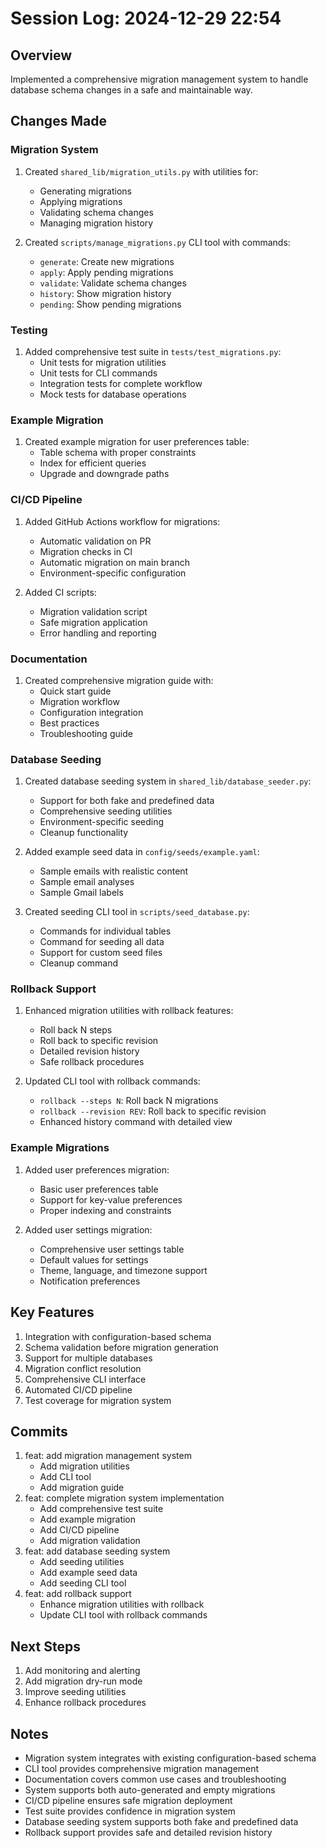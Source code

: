 # Session Log: 2024-12-29 22:54

## Overview
Implemented a comprehensive migration management system to handle database schema changes in a safe and maintainable way.

## Changes Made

### Migration System
1. Created `shared_lib/migration_utils.py` with utilities for:
   - Generating migrations
   - Applying migrations
   - Validating schema changes
   - Managing migration history

2. Created `scripts/manage_migrations.py` CLI tool with commands:
   - `generate`: Create new migrations
   - `apply`: Apply pending migrations
   - `validate`: Validate schema changes
   - `history`: Show migration history
   - `pending`: Show pending migrations

### Testing
1. Added comprehensive test suite in `tests/test_migrations.py`:
   - Unit tests for migration utilities
   - Unit tests for CLI commands
   - Integration tests for complete workflow
   - Mock tests for database operations

### Example Migration
1. Created example migration for user preferences table:
   - Table schema with proper constraints
   - Index for efficient queries
   - Upgrade and downgrade paths

### CI/CD Pipeline
1. Added GitHub Actions workflow for migrations:
   - Automatic validation on PR
   - Migration checks in CI
   - Automatic migration on main branch
   - Environment-specific configuration

2. Added CI scripts:
   - Migration validation script
   - Safe migration application
   - Error handling and reporting

### Documentation
1. Created comprehensive migration guide with:
   - Quick start guide
   - Migration workflow
   - Configuration integration
   - Best practices
   - Troubleshooting guide

### Database Seeding
1. Created database seeding system in `shared_lib/database_seeder.py`:
   - Support for both fake and predefined data
   - Comprehensive seeding utilities
   - Environment-specific seeding
   - Cleanup functionality

2. Added example seed data in `config/seeds/example.yaml`:
   - Sample emails with realistic content
   - Sample email analyses
   - Sample Gmail labels

3. Created seeding CLI tool in `scripts/seed_database.py`:
   - Commands for individual tables
   - Command for seeding all data
   - Support for custom seed files
   - Cleanup command

### Rollback Support
1. Enhanced migration utilities with rollback features:
   - Roll back N steps
   - Roll back to specific revision
   - Detailed revision history
   - Safe rollback procedures

2. Updated CLI tool with rollback commands:
   - `rollback --steps N`: Roll back N migrations
   - `rollback --revision REV`: Roll back to specific revision
   - Enhanced history command with detailed view

### Example Migrations
1. Added user preferences migration:
   - Basic user preferences table
   - Support for key-value preferences
   - Proper indexing and constraints

2. Added user settings migration:
   - Comprehensive user settings table
   - Default values for settings
   - Theme, language, and timezone support
   - Notification preferences

## Key Features
1. Integration with configuration-based schema
2. Schema validation before migration generation
3. Support for multiple databases
4. Migration conflict resolution
5. Comprehensive CLI interface
6. Automated CI/CD pipeline
7. Test coverage for migration system

## Commits
1. feat: add migration management system
   - Add migration utilities
   - Add CLI tool
   - Add migration guide
2. feat: complete migration system implementation
   - Add comprehensive test suite
   - Add example migration
   - Add CI/CD pipeline
   - Add migration validation
3. feat: add database seeding system
   - Add seeding utilities
   - Add example seed data
   - Add seeding CLI tool
4. feat: add rollback support
   - Enhance migration utilities with rollback
   - Update CLI tool with rollback commands

## Next Steps
1. Add monitoring and alerting
2. Add migration dry-run mode
3. Improve seeding utilities
4. Enhance rollback procedures

## Notes
- Migration system integrates with existing configuration-based schema
- CLI tool provides comprehensive migration management
- Documentation covers common use cases and troubleshooting
- System supports both auto-generated and empty migrations
- CI/CD pipeline ensures safe migration deployment
- Test suite provides confidence in migration system
- Database seeding system supports both fake and predefined data
- Rollback support provides safe and detailed revision history
